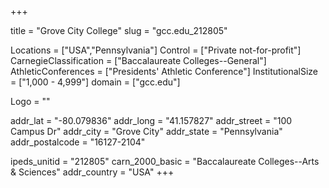 
+++

title = "Grove City College"
slug = "gcc.edu_212805"

Locations = ["USA","Pennsylvania"]
Control = ["Private not-for-profit"]
CarnegieClassification = ["Baccalaureate Colleges--General"]
AthleticConferences = ["Presidents' Athletic Conference"]
InstitutionalSize = ["1,000 - 4,999"]
domain = ["gcc.edu"]

Logo = ""

addr_lat = "-80.079836"
addr_long = "41.157827"
addr_street = "100 Campus Dr"
addr_city = "Grove City"
addr_state = "Pennsylvania"
addr_postalcode = "16127-2104"

ipeds_unitid = "212805"
carn_2000_basic = "Baccalaureate Colleges--Arts & Sciences"
addr_country = "USA"
+++
    
